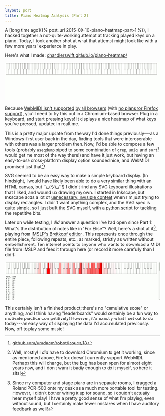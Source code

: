 ```yaml
---
layout: post
title: Piano Heatmap Analysis (Part 2)
---
```


A [long time ago]({% post_url 2015-09-10-piano-heatmap-part-1 %}), I hacked
together a not-quite-working attempt at tracking played keys on a piano. Today,
I took another shot at what that attempt might look like with a few more years'
experience in play.

Here's what I made:
[chandlerswift.github.io/piano-heatmap/](https://chandlerswift.github.io/piano-heatmap/)

![demo of the keyboard playing the licc](/images/piano-heatmap/demo.gif)

Because
[WebMIDI isn't supported](https://developer.mozilla.org/en-US/docs/Web/API/MIDIInput#Browser_compatibility)
[by all browsers](https://caniuse.com/#feat=midi) (with 
[no plans for Firefox support](https://bugzilla.mozilla.org/show_bug.cgi?id=836897)),
you'll need to try this out in a Chromium-based browser. Plug in a keyboard,
and start pressing keys! It displays a nice heatmap of what keys you've pressed,
updated in realtime.

This is a pretty major update from the way I'd done things previously---as a
Windows-first user back in the day, finding tools that were interoperable with
others was a larger problem then. Now, I'd be able to compose a few tools
(probably `aseqdump` piped to some combination of `grep`, `uniq`, and
`sort`[^hacks-who-me-no-id-never] would get me most of the way there!) and have
it just work, but having an easy-to-use cross-platform display option sounded
nice, and WebMIDI promised just that[^no-firefox]!

[^hacks-who-me-no-id-never]: [github.com/umdacm/robot/issues/13](https://github.com/umdacm/robot/issues/13)

[^no-firefox]: Well, mostly! I _did_ have to download Chromium to get it
    working, since as mentioned above, Firefox doesn't currently support
    WebMIDI. Perhaps this will change, but the bug has been open for almost
    eight years now, and I don't want it badly enough to do it myself, so here
    it sits!

SVG seemed to be an easy way to make a simple keyboard display. (In hindsight,
I would have likely been able to do a very similar thing with an HTML canvas,
but &#xAF;\\\_(&#x30C4;)_/&#xAF;!) I didn't find any SVG keyboard illustrations
that I liked, and wound up drawing my own. I started in Inkscape, but Inkscape
adds a lot of [unnecessary, invisible content](https://xkcd.com/2109/) when I'm
just trying to display rectangles. I didn't want anything complex, and the SVG
spec is quite simple, so I just built the SVG myself, with
[a python script](https://github.com/ChandlerSwift/piano-heatmap/blob/master/generate-svg.py)
for tackling the repetitive bits. 

Later on while testing, I _did_ answer a question I've had open since Part 1:
What's the distribution of notes like in "F&uuml;r Elise"? Well, here's a shot
at it[^mistakes-were-made], playing from
[IMSLP's Breitkopf edition](https://imslp.org/wiki/File:PMLP14377-Beethoven_Werke_Breitkopf_Serie_25_No_298_WoO_59_Fuer_Elise.pdf).
This represents once through the entire piece, following repeats, etc., as
marked, strictly as written without embellishment. Ten internet points to anyone
who wants to download a MIDI file from IMSLP and feed it through here (or record
it more carefully than I did!):

[^mistakes-were-made]: Since my computer and stage piano are in separate rooms,
    I dragged a Roland PCR-500 onto my desk as a much more portable tool for
    testing. However, I didn't bother wiring it up for sound, so I couldn't
    actually hear myself play! I have a pretty good sense of what I'm playing,
    even without sound, but I certainly make fewer mistakes when I have auditory
    feedback as well!

![a heatmap of the notes in f&uuml;r elise](/images/piano-heatmap/fur-elise-analyzed.png)

This certainly isn't a finished product; there's no "cumulative score" or
anything; and I think having "leaderboards" would certainly be a fun way to
motivate practice competitively! However, it's exactly what I set out to do
today---an easy way of displaying the data I'd accumulated previously. Now, off
to play some music!

